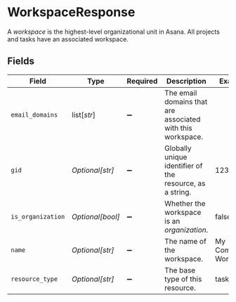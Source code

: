 # WorkspaceResponse

A *workspace* is the highest-level organizational unit in Asana. All projects and tasks have an associated workspace.


## Fields

| Field                                                      | Type                                                       | Required                                                   | Description                                                | Example                                                    |
| ---------------------------------------------------------- | ---------------------------------------------------------- | ---------------------------------------------------------- | ---------------------------------------------------------- | ---------------------------------------------------------- |
| `email_domains`                                            | list[*str*]                                                | :heavy_minus_sign:                                         | The email domains that are associated with this workspace. |                                                            |
| `gid`                                                      | *Optional[str]*                                            | :heavy_minus_sign:                                         | Globally unique identifier of the resource, as a string.   | 12345                                                      |
| `is_organization`                                          | *Optional[bool]*                                           | :heavy_minus_sign:                                         | Whether the workspace is an *organization*.                | false                                                      |
| `name`                                                     | *Optional[str]*                                            | :heavy_minus_sign:                                         | The name of the workspace.                                 | My Company Workspace                                       |
| `resource_type`                                            | *Optional[str]*                                            | :heavy_minus_sign:                                         | The base type of this resource.                            | task                                                       |